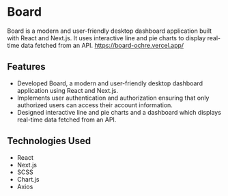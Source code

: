# Board
Board is a modern and user-friendly desktop dashboard application built with React and Next.js. It uses interactive line and pie charts to display real-time data fetched from an API.
https://board-ochre.vercel.app/

## Features
- Developed Board, a modern and user-friendly desktop dashboard application using React and Next.js.
- Implements user authentication and authorization ensuring that only authorized users can access their account
information.
- Designed interactive line and pie charts and a dashboard which displays real-time data fetched from an API.

## Technologies Used
- React
- Next.js
- SCSS
- Chart.js
- Axios

